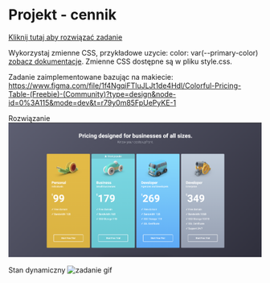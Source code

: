 # Projekt - cennik
[Kliknij tutaj aby rozwiązać zadanie](https://githubbox.com/Publishing-School/css-projekt-cennik)

Wykorzystaj zmienne CSS, przykładowe uzycie: color: var(--primary-color)
[zobacz dokumentacje](https://developer.mozilla.org/en-US/docs/Web/CSS/Using_CSS_custom_properties).
Zmienne CSS dostępne są w pliku style.css.


Zadanie zaimplementowane bazując na makiecie:
https://www.figma.com/file/1f4NgqiFTluJLJt1de4Hdl/Colorful-Pricing-Table-(Freebie)-(Community)?type=design&node-id=0%3A115&mode=dev&t=r79y0m85FpUePyKE-1

Rozwiązanie
![image info](./zadanie.png)

Stan dynamiczny
![zadanie gif](./zadanie.gif)